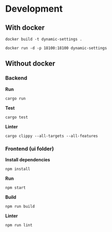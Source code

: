 # Development

## With docker
```
docker build -t dynamic-settings .

docker run -d -p 18100:18100 dynamic-settings
```

## Without docker
### Backend
**Run**
```
cargo run
```
**Test**
```
cargo test
```
**Linter**
```
cargo clippy --all-targets --all-features
```

### Frontend (ui folder)
**Install dependencies**
```
npm install
```
**Run**
```
npm start
```
**Build**
```
npm run build
```
**Linter**
```
npm run lint
```

